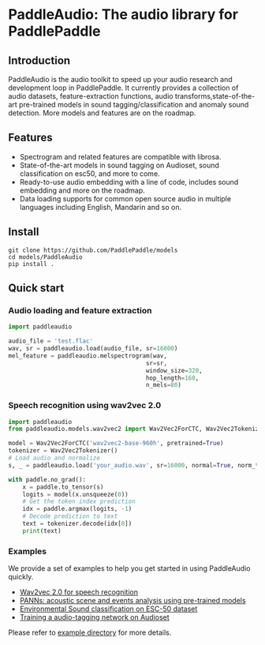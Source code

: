 # PaddleAudio:  The audio library for PaddlePaddle

## Introduction
PaddleAudio is the audio toolkit to speed up your audio research and development loop in PaddlePaddle. It currently provides a collection of audio datasets, feature-extraction functions, audio transforms,state-of-the-art pre-trained models in sound tagging/classification and anomaly sound detection. More models and features are on the roadmap.



## Features
- Spectrogram and related features are compatible with librosa.
- State-of-the-art models in sound tagging on Audioset, sound classification on esc50, and more to come.
- Ready-to-use audio embedding with a line of code, includes sound embedding and more on the roadmap.
- Data loading supports for common open source audio in multiple languages including English, Mandarin and so on.


## Install
```
git clone https://github.com/PaddlePaddle/models
cd models/PaddleAudio
pip install .

```

## Quick start
### Audio loading and feature extraction
``` python
import paddleaudio

audio_file = 'test.flac'
wav, sr = paddleaudio.load(audio_file, sr=16000)
mel_feature = paddleaudio.melspectrogram(wav,
                                       sr=sr,
                                       window_size=320,
                                       hop_length=160,
                                       n_mels=80)
```

### Speech recognition using wav2vec 2.0
``` python
import paddleaudio
from paddleaudio.models.wav2vec2 import Wav2Vec2ForCTC, Wav2Vec2Tokenizer

model = Wav2Vec2ForCTC('wav2vec2-base-960h', pretrained=True)
tokenizer = Wav2Vec2Tokenizer()
# Load audio and normalize
s, _ = paddleaudio.load('your_audio.wav', sr=16000, normal=True, norm_type='gaussian')

with paddle.no_grad():
    x = paddle.to_tensor(s)
    logits = model(x.unsqueeze(0))
    # Get the token index prediction
    idx = paddle.argmax(logits, -1)
    # Decode prediction to text
    text = tokenizer.decode(idx[0])
    print(text)

```

###  Examples
We provide a set of examples to help you get started in using PaddleAudio quickly.

- [Wav2vec 2.0 for speech recognition](./examples/wav2vec2)
- [PANNs:  acoustic scene and events analysis using pre-trained models](./examples/panns)
- [Environmental Sound classification on ESC-50 dataset](./examples/sound_classification)
- [Training a audio-tagging network on Audioset](./examples/audioset_training)

Please refer to [example directory](./examples) for more details.
